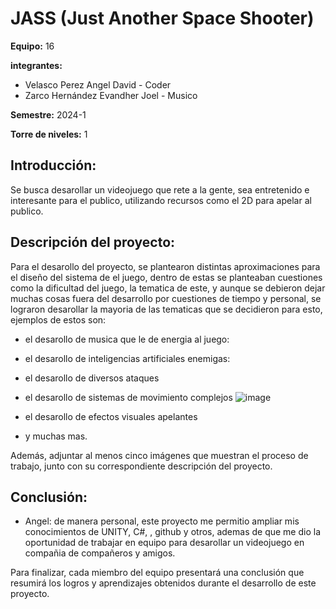 # JASS (Just Another Space Shooter)

**Equipo:** 16

**integrantes:**

* Velasco Perez Angel David - Coder
* Zarco Hernández Evandher Joel - Musico

**Semestre:** 2024-1

**Torre de niveles:** 1

## **Introducción:**

Se busca desarollar un videojuego que rete a la gente, sea entretenido e interesante para el publico, utilizando recursos como el 2D para apelar al publico.

## **Descripción del proyecto:**

Para el desarollo del proyecto, se plantearon distintas aproximaciones para el diseño del sistema de el juego, dentro de estas se planteaban cuestiones como la dificultad del juego, la tematica de este, y aunque se debieron dejar muchas cosas fuera del desarrollo por cuestiones de tiempo y personal, se lograron desarollar la mayoria de las tematicas que se decidieron para esto, ejemplos de estos son:

* el desarollo de musica que le de energia al juego:

* el desarollo de inteligencias artificiales enemigas:

* el desarollo de diversos ataques

* el desarollo de sistemas de movimiento complejos
![image](https://github.com/AngelVelascoJr/JASS/assets/80130331/c8bd23c0-6391-49b0-92b5-22eb1afd7b6f)

* el desarollo de efectos visuales apelantes

* y muchas mas.

Además, adjuntar al menos cinco imágenes que muestran el proceso de trabajo, junto con su correspondiente descripción del proyecto.

## **Conclusión:** 

* Angel: de manera personal, este proyecto me permitio ampliar mis conocimientos de UNITY, C#, , github y otros, ademas de que me dio la oportunidad de trabajar en equipo para desarollar un videojuego en compañia de compañeros y amigos.

Para finalizar, cada miembro del equipo presentará una conclusión que resumirá los logros y aprendizajes obtenidos durante el desarrollo de este proyecto.

